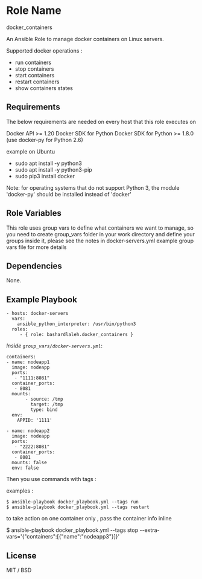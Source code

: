 Role Name
=========

docker_containers

An Ansible Role to manage docker containers on Linux servers. 

Supported docker operations : 

- run containers
- stop containers
- start containers
- restart containers
- show containers states

Requirements
------------

The below requirements are needed on every host that this role executes on

Docker API >= 1.20
Docker SDK for Python
Docker SDK for Python >= 1.8.0 (use docker-py for Python 2.6)

example on Ubuntu

- sudo apt install -y python3
- sudo apt install -y python3-pip
- sudo pip3 install docker

Note: for operating systems that do not support Python 3, the module 'docker-py' should be installed instead of 'docker'

Role Variables
--------------

This role uses group vars to define what containers we want to manage, so you need to create group_vars folder in your work directory and define your groups inside it, please see the notes in docker-servers.yml example group vars file for more details
 
Dependencies
------------

None.

Example Playbook
----------------

    - hosts: docker-servers
      vars:
        ansible_python_interpreter: /usr/bin/python3
      roles:
         - { role: bashardlaleh.docker_containers }

*Inside `group_vars/docker-servers.yml`*:

	containers:
	- name: nodeapp1
	  image: nodeapp
	  ports:
	   - "1111:8081"
	  container_ports:
	   - 8081
	  mounts: 
           - source: /tmp
             target: /tmp
             type: bind
	  env:
	    APPID: '1111'

	- name: nodeapp2
	  image: nodeapp
	  ports:
	   - "2222:8081"
	  container_ports:
	   - 8081
	  mounts: false
	  env: false

Then you use commands with tags :

examples :

    $ ansible-playbook docker_playbook.yml --tags run
    $ ansible-playbook docker_playbook.yml --tags restart

  to take action on one container only , pass the container info inline

$ ansible-playbook docker_playbook.yml --tags stop --extra-vars='{"containers":[{"name":"nodeapp3"}]}'

License
-------

MIT / BSD
